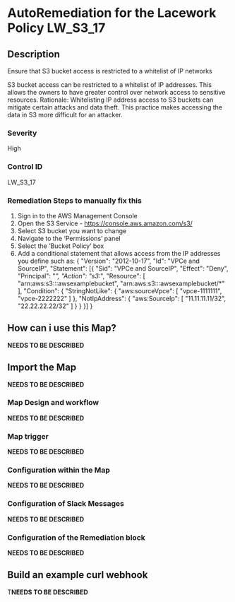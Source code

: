 # AutoRemediation for the Lacework Policy LW_S3_17

## Description
Ensure that S3 bucket access is restricted to a whitelist of IP networks

S3 bucket access can be restricted to a whitelist of IP addresses. This allows the owners to have
greater control over network access to sensitive resources.
Rationale:
Whitelisting IP address access to S3 buckets can mitigate certain attacks and data theft. This
practice makes accessing the data in S3 more difficult for an attacker.

### Severity
High

### Control ID
LW_S3_17

### Remediation Steps to manually fix this

1. Sign in to the AWS Management Console
2. Open the S3 Service - https://console.aws.amazon.com/s3/
3. Select S3 bucket you want to change
4. Navigate to the ‘Permissions’ panel
5. Select the ‘Bucket Policy’ box
6. Add a conditional statement that allows access from the IP addresses you define such as:
{
 "Version": "2012-10-17",
 "Id": "VPCe and SourceIP",
 "Statement": [{
 "Sid": "VPCe and SourceIP",
 "Effect": "Deny",
 "Principal": "*",
 "Action": "s3:*",
 "Resource": [
 "arn:aws:s3:::awsexamplebucket",
 "arn:aws:s3:::awsexamplebucket/*"
 ],
 "Condition": {
 "StringNotLike": {
 "aws:sourceVpce": [
 "vpce-1111111",
 "vpce-2222222"
 ]
 },
 "NotIpAddress": {
 "aws:SourceIp": [
 "11.11.11.11/32",
 "22.22.22.22/32"
 ]
 }
 }
 }]
}

## How can i use this Map?

**NEEDS TO BE DESCRIBED**

## Import the Map

**NEEDS TO BE DESCRIBED**

### Map Design and workflow

**NEEDS TO BE DESCRIBED**

### Map trigger

**NEEDS TO BE DESCRIBED**

### Configuration within the Map

**NEEDS TO BE DESCRIBED**

### Configuration of Slack Messages

**NEEDS TO BE DESCRIBED**

### Configuration of the Remediation block

**NEEDS TO BE DESCRIBED**

## Build an example curl webhook

T**NEEDS TO BE DESCRIBED**
